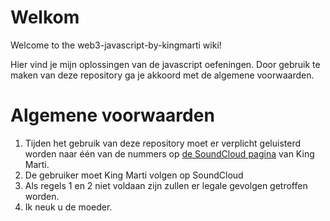 
# Welkom
Welcome to the web3-javascript-by-kingmarti wiki!

Hier vind je mijn oplossingen van de javascript oefeningen. Door gebruik te maken van deze repository ga je akkoord met de algemene voorwaarden.

# Algemene voorwaarden
1. Tijden het gebruik van deze repository moet er verplicht geluisterd worden naar één van de nummers op [de SoundCloud pagina](https://www.soundcloud.com/kingmarti/tracks) van King Marti.
2. De gebruiker moet King Marti volgen op SoundCloud
3. Als regels 1 en 2 niet voldaan zijn zullen er legale gevolgen getroffen worden.
4. Ik neuk u de moeder.
